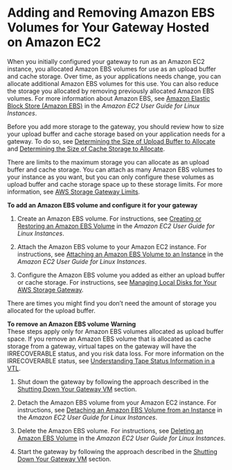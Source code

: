 # Adding and Removing Amazon EBS Volumes for Your Gateway Hosted on Amazon EC2<a name="GatewayInstanceStorage-common"></a>

When you initially configured your gateway to run as an Amazon EC2 instance, you allocated Amazon EBS volumes for use as an upload buffer and cache storage\. Over time, as your applications needs change, you can allocate additional Amazon EBS volumes for this use\. You can also reduce the storage you allocated by removing previously allocated Amazon EBS volumes\. For more information about Amazon EBS, see [Amazon Elastic Block Store \(Amazon EBS\)](https://docs.aws.amazon.com/AWSEC2/latest/UserGuide/AmazonEBS.html) in the *Amazon EC2 User Guide for Linux Instances*\.

Before you add more storage to the gateway, you should review how to size your upload buffer and cache storage based on your application needs for a gateway\. To do so, see [Determining the Size of Upload Buffer to Allocate](ManagingLocalStorage-common.md#CachedLocalDiskUploadBufferSizing-common) and [Determining the Size of Cache Storage to Allocate](ManagingLocalStorage-common.md#CachedLocalDiskCacheSizing-common)\.

There are limits to the maximum storage you can allocate as an upload buffer and cache storage\. You can attach as many Amazon EBS volumes to your instance as you want, but you can only configure these volumes as upload buffer and cache storage space up to these storage limits\. For more information, see [AWS Storage Gateway Limits](resource-gateway-limits.md)\.<a name="EC2GatewayAddBlockStorage-common"></a>

**To add an Amazon EBS volume and configure it for your gateway**

1. Create an Amazon EBS volume\. For instructions, see [Creating or Restoring an Amazon EBS Volume](https://docs.aws.amazon.com/AWSEC2/latest/UserGuide/ebs-creating-volume.html) in the *Amazon EC2 User Guide for Linux Instances*\.

1. Attach the Amazon EBS volume to your Amazon EC2 instance\. For instructions, see [Attaching an Amazon EBS Volume to an Instance](https://docs.aws.amazon.com/AWSEC2/latest/UserGuide/ebs-attaching-volume.html) in the *Amazon EC2 User Guide for Linux Instances*\.

1. Configure the Amazon EBS volume you added as either an upload buffer or cache storage\. For instructions, see [Managing Local Disks for Your AWS Storage Gateway](ManagingLocalStorage-common.md)\.

There are times you might find you don’t need the amount of storage you allocated for the upload buffer\. <a name="EC2GatewayRemoveBlockStorage-common"></a>

**To remove an Amazon EBS volume**
**Warning**  
These steps apply only for Amazon EBS volumes allocated as upload buffer space\. If you remove an Amazon EBS volume that is allocated as cache storage from a gateway, virtual tapes on the gateway will have the IRRECOVERABLE status, and you risk data loss\. For more information on the IRRECOVERABLE status, see [Understanding Tape Status Information in a VTL](managing-gateway-vtl.md#tape-status)\.

1. Shut down the gateway by following the approach described in the [Shutting Down Your Gateway VM](MaintenanceShutDown-common.md) section\.

1. Detach the Amazon EBS volume from your Amazon EC2 instance\. For instructions, see [Detaching an Amazon EBS Volume from an Instance](https://docs.aws.amazon.com/AWSEC2/latest/UserGuide/ebs-detaching-volume.html) in the *Amazon EC2 User Guide for Linux Instances*\.

1. Delete the Amazon EBS volume\. For instructions, see [Deleting an Amazon EBS Volume](https://docs.aws.amazon.com/AWSEC2/latest/UserGuide/ebs-deleting-volume.html) in the *Amazon EC2 User Guide for Linux Instances*\.

1. Start the gateway by following the approach described in the [Shutting Down Your Gateway VM](MaintenanceShutDown-common.md) section\.